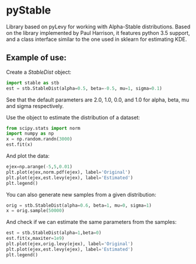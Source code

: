 # pyStable
Library based on pyLevy for working with Alpha-Stable distributions. Based on the library implemented by Paul Harrison, it features python 3.5 support, and a class interface similar to the one used in sklearn for estimating KDE. 

## Example of use:
Create a *StableDist* object: 
```python
import stable as stb
est = stb.StableDist(alpha=0.5, beta=-0.5, mu=1, sigma=0.1)
```
See that the default parameters are 2.0, 1.0, 0.0, and 1.0 for alpha, beta, mu and sigma respectively. 

Use the object to estimate the distribution of a dataset: 
```python
from scipy.stats import norm
import numpy as np
x = np.random.randn(3000)
est.fit(x)
```
And plot the data:
```python
ejex=np.arange(-5,5,0.01)
plt.plot(ejex,norm.pdf(ejex), label='Original')
plt.plot(ejex,est.levy(ejex), label='Estimated')
plt.legend()
```
You can also generate new samples from a given distribution:
```python
orig = stb.StableDist(alpha=0.6, beta=1, mu=0, sigma=1)
x = orig.sample(50000)
```
And check if we can estimate the same parameters from the samples: 
```python
est = stb.StableDist(alpha=1,beta=0)
est.fit(x,maxiter=1e9)
plt.plot(ejex,orig.levy(ejex), label='Original')
plt.plot(ejex,est.levy(ejex), label='Estimated')
plt.legend()
```
